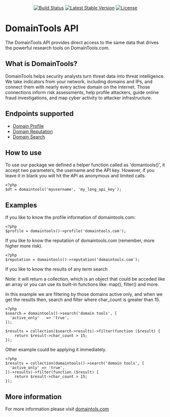 <p align="center">
<a href="https://travis-ci.org/mgocobachi/domaintools"><img src="https://travis-ci.org/mgocobachi/domaintools.svg" alt="Build Status"></a>
<a href="https://packagist.org/packages/mgocobachi/domaintools"><img src="https://poser.pugx.org/mgocobachi/domaintools/v/stable.svg" alt="Latest Stable Version"></a>
<a href="https://packagist.org/packages/mgocobachi/domaintools"><img src="https://poser.pugx.org/mgocobachi/domaintools/license.svg" alt="License"></a>
</p>

# DomainTools API

The DomainTools API provides direct access to the same data that drives the powerful research tools on DomainTools.com.

## What is DomainTools?

DomainTools helps security analysts turn threat data into threat intelligence. We take indicators from your network, including domains and IPs, and connect them with nearly every active domain on the Internet. Those connections inform risk assessments, help profile attackers, guide online fraud investigations, and map cyber activity to attacker infrastructure.

## Endpoints supported

* [Domain Profile](http://www.domaintools.com/resources/api-documentation/domain-profile/)
* [Domain Reputation](http://www.domaintools.com/resources/api-documentation/reputation/)
* [Domain Search](http://www.domaintools.com/resources/api-documentation/domain-search/)

## How to use

To use our package we defined a helper function called as 'domantools()', it
accept two parameters, the username and the API key. However, if you leave it
in blank you will hit the API as anonymous and limited calls.

```
<?php
$dt = domaintools('myusername', 'my_long_api_key');
```

## Examples

If you like to know the profile information of domaintools.com:
```
<?php
$profile = domaintools()->profile('domaintools.com');
```

If you like to know the reputation of domaintools.com (remember, more higher more risk).

```
<?php
$reputation = domaintools()->reputation('domaintools.com');
```

If you like to know the results of any term search

Note: it will return a collection, which is an object that could be acceded like
an array or you can use its built-in functions like: map(), filter() and more.

In this example we are filtering by those domains active only, and when
we get the results then, search and filter where char_count is greater than 15.

```
<?php
$search = domaintools()->search('domain tools', [
  'active_only'   => 'true',
]);

$results = collection($search->results)->filter(function ($result) {
    return $result->char_count > 15;
});
```

Other example could be applying it immediately.
```
<?php
$results = collection(domaintools()->search('domain tools', [
  'active_only' => 'true',
])->results)->filter(function ($result) {
    return $result->char_count > 15;
});
```


## More information

For more information please visit [domaintols.com](http://www.domaintools.com/company/contact/)
